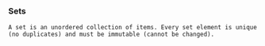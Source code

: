 ### Sets
`A set is an unordered collection of items. Every set element is unique (no duplicates) and must be immutable (cannot be changed).`

